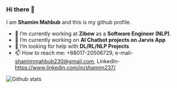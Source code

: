 ### Hi there 👋

I am **Shamim Mahbub** and this is my github profile.


- 🔭 I’m currently working at **Zibew** as a **Software Engineer (NLP)**.
- 🌱 I’m currently working on **AI Chatbot projects on Jarvis App**
- 🤔 I’m looking for help with **DL/RL/NLP Projects**
- 📫 How to reach me: +88017-20506729, 
     e-mail- shamimmahbub230@gmail.com,
     LinkedIn- https://www.linkedin.com/in/shamim237/
     
![Github stats](https://github-readme-stats.vercel.app/api?username=shamim237&theme=highcontrast&show_icons=true&count_private=true)

